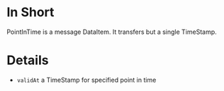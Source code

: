 # In Short

PointInTime is a message DataItem.
It transfers but a single TimeStamp.

# Details

* `validAt` a TimeStamp for specified point in time